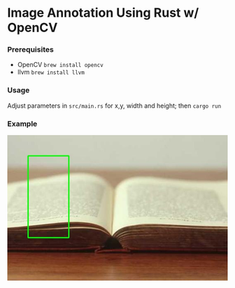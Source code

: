 # Image Annotation Using Rust w/ OpenCV

### Prerequisites
* OpenCV 
`brew install opencv`
* llvm
`brew install llvm`

### Usage
Adjust parameters in `src/main.rs` for x,y, width and height; then `cargo run`

### Example
<img src="output.jpg">